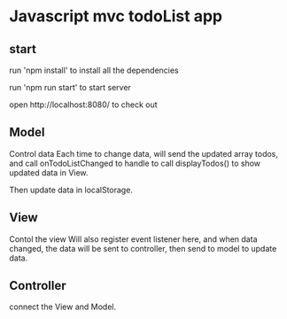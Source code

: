 # Javascript mvc todoList app

## start

run 'npm install' to install all the dependencies

run 'npm run start' to start server

open http://localhost:8080/ to check out

## Model
Control data
Each time to change data, will send the updated array todos, and call onTodoListChanged to handle to call displayTodos() to show updated data in View. 

Then update data in localStorage. 

## View
Contol the view
Will also register event listener here, and when data changed, the data will be sent to controller, then send to model to update data.

## Controller
connect the View and Model. 
